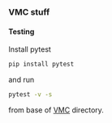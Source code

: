 ### VMC stuff

#### Testing
Install pytest
```bash
pip install pytest
```
and run
```bash
pytest -v -s
```
from base of [VMC](https://github.com/KariEriksen/VMC) directory.
